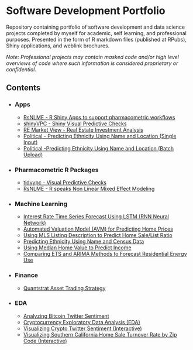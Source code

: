 # Software Development Portfolio
Repository containing portfolio of software development and data science projects completed by myself for academic, self learning, and professional purposes. Presented in the form of R markdown files (published at RPubs), Shiny applications, and weblink brochures.

*Note: Professional projects may contain masked code and/or high level overviews of code where such information is considered proprietary or confidential.*

## Contents
* ### Apps
  * [RsNLME - R Shiny Apps to support pharmacometric workflows](https://www.certara.com/app/uploads/2021/03/DS_RsNLME_FNL.pdf)
  * [shinyVPC - Shiny Visual Predictive Checks](https://github.com/jameswcraig/shiny-vpc)
  * [RE Market View - Real Estate Investment Analysis](http://app.remarketview.com/search)
  * [Political - Predicting Ethnicity Using Name and Location (Single Input)](https://jcmlapps.shinyapps.io/teaserEthPred/)
  * [Political -Predicting Ethnicity Using Name and Location (Batch Upload)]( https://jcmlapps.shinyapps.io/Elektos_Eth_Upload/)
* ### Pharmacometric R Packages
  * [tidvypc - Visual Predictive Checks](https://bookdown.org/jameswbcraig/tidyvpc_bookdown/)
  * [RsNLME - R speaks Non Linear Mixed Effect Modeling](https://www.certara.com/app/uploads/2021/03/DS_RsNLME_FNL.pdf)
* ### Machine Learning
  * [Interest Rate Time Series Forecast Using LSTM (RNN Neural Network)](http://rpubs.com/jwcb1025/int_rate_lstm)
  * [Automated Valuation Model (AVM) for Predicting Home Prices](http://rpubs.com/jwcb1025/AVM)
  * [Using MLS Listing Description to Predict Home Sale/List Ratio](http://rpubs.com/jwcb1025/listing_description_pred)
  * [Predicting Ethnicity Using Name and Census Data](http://rpubs.com/jwcb1025/est_ethnicity)
  * [Using Median Home Value to Predict Income](http://rpubs.com/jwcb1025/income_home_value)
  * [Comparing ETS and ARIMA Methods to Forecast Residential Energy Use](http://rpubs.com/jwcb1025/forecast_residential_energy)
* ### Finance
  * [Quantstrat Asset Trading Strategy](http://rpubs.com/jwcb1025/quantstrat_trading_strategy)
* ### EDA
  * [Analyzing Bitcoin Twitter Sentiment](http://rpubs.com/jwcb1025/BTC_twitter_sentiment)
  * [Cryptocurrency Exploratory Data Analysis (EDA)](http://rpubs.com/jwcb1025/crypto_eda)
  * [Visualizing Crypto Twitter Sentiment (Interactive)](https://jcmlapps.shinyapps.io/twitter_sentiment/)
  * [Visualizing Southern California Home Sale Turnover Rate by Zip Code (Interactive)](https://public.tableau.com/shared/8MBF46XKR?:display_count=yes&:origin=viz_share_link)
  
